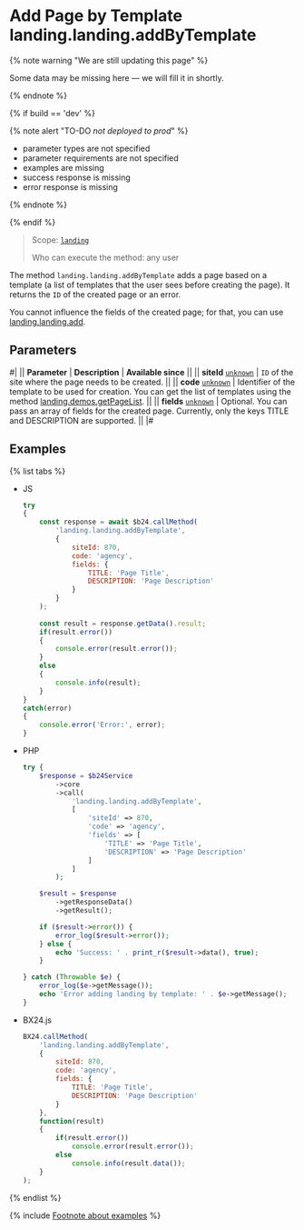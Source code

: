 # Add Page by Template landing.landing.addByTemplate

{% note warning "We are still updating this page" %}

Some data may be missing here — we will fill it in shortly.

{% endnote %}

{% if build == 'dev' %}

{% note alert "TO-DO _not deployed to prod_" %}

- parameter types are not specified
- parameter requirements are not specified
- examples are missing
- success response is missing
- error response is missing

{% endnote %}

{% endif %}

> Scope: [`landing`](../../../scopes/permissions.md)
>
> Who can execute the method: any user

The method `landing.landing.addByTemplate` adds a page based on a template (a list of templates that the user sees before creating the page). It returns the `ID` of the created page or an error.

You cannot influence the fields of the created page; for that, you can use [landing.landing.add](./landing-landing-add.md).

## Parameters

#|
|| **Parameter** | **Description** | **Available since** ||
|| **siteId**
[`unknown`](../../../data-types.md) | `ID` of the site where the page needs to be created. ||
|| **code**
[`unknown`](../../../data-types.md) | Identifier of the template to be used for creation. You can get the list of templates using the method [landing.demos.getPageList](../../demos/landing-demos-get-page-list.md). ||
|| **fields**
[`unknown`](../../../data-types.md) | Optional. You can pass an array of fields for the created page. Currently, only the keys TITLE and DESCRIPTION are supported. ||
|#

## Examples

{% list tabs %}

- JS

    ```js
    try
    {
    	const response = await $b24.callMethod(
    		'landing.landing.addByTemplate',
    		{
    			siteId: 870,
    			code: 'agency',
    			fields: {
    				TITLE: 'Page Title',
    				DESCRIPTION: 'Page Description'
    			}
    		}
    	);
    	
    	const result = response.getData().result;
    	if(result.error())
    	{
    		console.error(result.error());
    	}
    	else
    	{
    		console.info(result);
    	}
    }
    catch(error)
    {
    	console.error('Error:', error);
    }
    ```

- PHP

    ```php
    try {
        $response = $b24Service
            ->core
            ->call(
                'landing.landing.addByTemplate',
                [
                    'siteId' => 870,
                    'code' => 'agency',
                    'fields' => [
                        'TITLE' => 'Page Title',
                        'DESCRIPTION' => 'Page Description'
                    ]
                ]
            );
    
        $result = $response
            ->getResponseData()
            ->getResult();
    
        if ($result->error()) {
            error_log($result->error());
        } else {
            echo 'Success: ' . print_r($result->data(), true);
        }
    
    } catch (Throwable $e) {
        error_log($e->getMessage());
        echo 'Error adding landing by template: ' . $e->getMessage();
    }
    ```

- BX24.js

    ```js
    BX24.callMethod(
        'landing.landing.addByTemplate',
        {
            siteId: 870,
            code: 'agency',
            fields: {
                TITLE: 'Page Title',
                DESCRIPTION: 'Page Description'
            }
        },
        function(result)
        {
            if(result.error())
                console.error(result.error());
            else
                console.info(result.data());
        }
    );
    ```

{% endlist %}

{% include [Footnote about examples](../../../../_includes/examples.md) %}